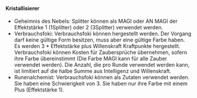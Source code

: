 #### Kristallisierer

* Geheimnis des Nebels: Splitter können als MAGI oder AN MAGI der Effektstärke 1 (1Splitter) oder 2 (3Splitter)
verwendet werden.
* Verbrauchsfoki: Verbrauchsfoki können hergestellt werden. Der Vorgang darf keine gültige Form besitzen, muss aber
eine gültige Farbe haben. Es werden 3 * Effektstärke plus Willenskraft Kraftpunkte hergestellt. Verbrauchsfoki können
Kosten für Zaubersprüche übernehmen, sofern ihre Farbe übereinstimmt (Die Farbe MAGI kann für alle Zauber verwendet
werden). Die Anzahl, die pro Runde verwendet werden kann, ist limitiert auf die halbe Summe aus Intelligenz und
Willenskraft.
* Runenalchemist: Verbrauchsfoki können als Zutaten verwendet werden. Sie haben eine Schwierigkeit von 3. Sie haben
nur ihre Farbe mit einem Plus (Effektstärke 1).
